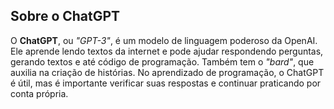 ## Sobre o ChatGPT  
O **ChatGPT**, ou *"GPT-3"*, é um modelo de linguagem poderoso da OpenAI. Ele aprende lendo textos da internet e pode ajudar respondendo perguntas, gerando textos e até código de programação. Também tem o *"bard"*, que auxilia na criação de histórias. No aprendizado de programação, o ChatGPT é útil, mas é importante verificar suas respostas e continuar praticando por conta própria.


